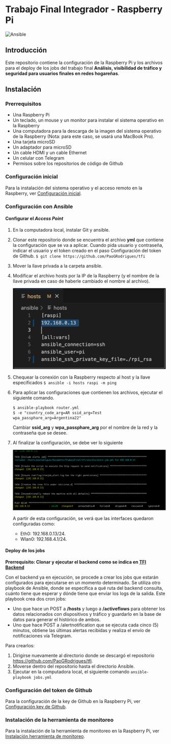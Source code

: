 # Trabajo Final Integrador - Raspberry Pi

![Ansible](https://img.shields.io/badge/config-Ansible-black?logo=ansible&logoColor=white)

## Introducción
Este repositorio contiene la configuración de la Raspberry Pi y los archivos para el deploy de los jobs del trabajo final **Análisis, visibilidad de tráfico y seguridad para usuarios finales en redes hogareñas**.

## Instalación
### Prerrequisitos
* Una Raspberry Pi 
* Un teclado, un mouse y un monitor para instalar el sistema operativo en la Raspberry
* Una computadora para la descarga de la imagen del sistema operativo de la Raspberry (Nota: para este caso, se usará una MacBook Pro).
* Una tarjeta microSD
* Un adaptador para microSD
* Un cable HDMI y un cable Ethernet
* Un celular con Telegram
* Permisos sobre los repositorios de código de Github

### Configuración inicial
Para la instalación del sistema operativo y el acceso remoto en la Raspberry, ver [Configuración inicial](docs/configInicial.md).

### Configuración con Ansible
#### Configurar el _Access Point_ 
1. En la computadora local, instalar Git y ansible.
2. Clonar este repositorio donde se encuentra el archivo **yml** que contiene la configuración que se va a aplicar. Cuando pida usuario y contraseña, indicar el usuario y el token creado en el paso Configuración del token de Github.
    ```$ git clone https://github.com/PaoGRodrigues/tfi```
3. Mover la llave privada a la carpeta ansible.
4. Modificar el archivo hosts por la IP de la Raspberry (y el nombre de la llave privada en caso de haberle cambiado el nombre al archivo).

    ![Modificar yml](docs/AnsibleImage.png)

5. Chequear la conexión con la Raspberry respecto al host y la llave especificados
    ```$ ansible -i hosts raspi -m ping```
6. Para aplicar las configuraciones que contienen los archivos, ejecutar el siguiente comando.
    ```
    $ ansible-playbook router.yml 
    $ -e "country_code_arg=AR ssid_arg=Test wpa_passphare_arg=Argentina22"
    ```
    Cambiar **ssid_arg** y **wpa_passphare_arg** por el nombre de la red y la contraseña que se desee.

7. Al finalizar la configuración, se debe ver lo siguiente
    
    ![](docs/execution.png)

    A partir de esta configuración, se verá que las interfaces quedaron configuradas como:
    * Eth0: 192.168.0.13/24.
    * Wlan0: 192.168.4.1/24.

#### Deploy de los jobs
**Prerrequisito: Clonar y ejecutar el backend como se indica en [TFI Backend](https://github.com/PaoGRodrigues/tfi-backend)**

Con el backend ya en ejecución, se procede a crear los jobs que estarán configurados para ejecutarse en un momento determinado. Se utiliza otro playbook de Ansible, donde se especifica a qué ruta del backend consulta, cuánto tiene que esperar y dónde tiene que enviar los logs de la salida.
Este playbook crea dos cron jobs:
* Uno que hace un POST a **/hosts** y luego a **/activeflows** para obtener los datos relacionados con dispositivos y tráfico y guardarlo en la base de datos para generar el histórico de ambos.
* Uno que hace POST a /alertnotification que se ejecuta cada cinco (5) minutos, obtiene las últimas alertas recibidas y realiza el envío de notificaciones vía Telegram.

Para crearlos:

1. Dirigirse nuevamente al directorio donde se descargó el repositorio https://github.com/PaoGRodrigues/tfi.
2. Moverse dentro del repositorio hasta el directorio Ansible.
3. Ejecutar en la computadora local, el siguiente comando ```ansible-playbook jobs.yml```

### Configuración del token de Github
Para la configuración de la key de Github en la Raspberry Pi, ver [Configuración key de Github](docs/configKeyGithub.md).

### Instalación de la herramienta de monitoreo
Para la instalación de la herramienta de monitoreo en la Raspberry Pi, ver [Instalación herramienta de monitoreo](docs/configKeyGithub.md).